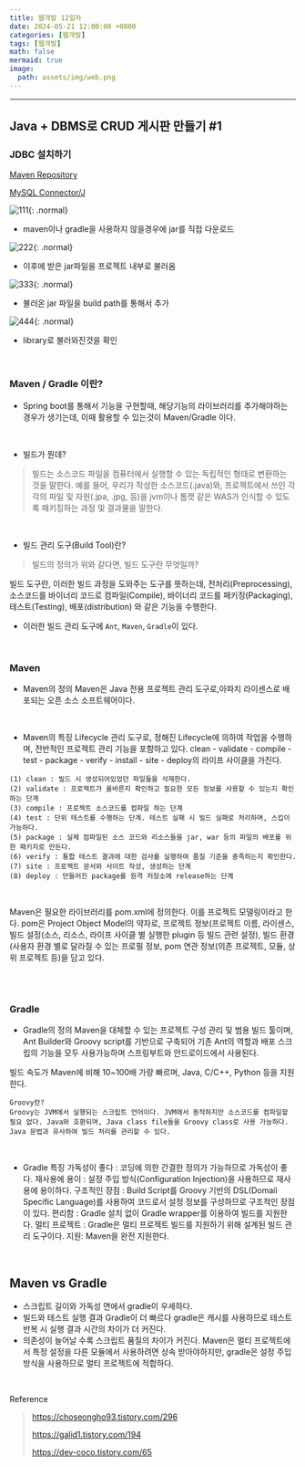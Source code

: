 ```yaml
---
title: 웹개발 12일차
date: 2024-05-21 12:00:00 +0800
categories: [웹개발]
tags: [웹개발]
math: false
mermaid: true
image:
  path: assets/img/web.png
---
```


<hr style="border:1px solid white">

## Java + DBMS로 CRUD 게시판 만들기 #1

### JDBC 설치하기
[Maven Repository](https://mvnrepository.com)

[MySQL Connector/J](https://mvnrepository.com/artifact/com.mysql/mysql-connector-j)

![111](https://github.com/alphathx13/alphathx13.github.io/assets/163115993/43797455-138f-4272-bb6b-000f74c529ea){: .normal}
- maven이나 gradle을 사용하지 않을경우에 jar를 직접 다운로드

![222](https://github.com/alphathx13/alphathx13.github.io/assets/163115993/a54a4297-b999-4365-92f9-ce7406670314){: .normal}
- 이후에 받은 jar파일을 프로젝트 내부로 불러옴

![333](https://github.com/alphathx13/alphathx13.github.io/assets/163115993/4ce67b0c-f414-480b-b281-6436939e3a95){: .normal}
- 불러온 jar 파일을 build path를 통해서 추가

![444](https://github.com/alphathx13/alphathx13.github.io/assets/163115993/aba0fb24-0288-471f-a702-1beaae87ea7a){: .normal}
- library로 불러와진것을 확인

<br/>

### Maven / Gradle 이란?
- Spring boot를 통해서 기능을 구현할때, 해당기능의 라이브러리를 추가해야하는 경우가 생기는데, 
이때 활용할 수 있는것이 Maven/Gradle 이다.

<br/>

- 빌드가 뭔데?

> 빌드는 소스코드 파일을 컴퓨터에서 실행할 수 있는 독립적인 형태로 변환하는 것을 말한다. 예를 들어, 우리가 작성한 소스코드(.java)와, 프로젝트에서 쓰인 각각의 파일 및 자원(.jpa, .jpg, 등)을 jvm이나 톰캣 같은 WAS가 인식할 수 있도록 패키징하는 과정 및 결과물을 말한다.

<br/>

- 빌드 관리 도구(Build Tool)란?

> 빌드의 정의가 위와 같다면, 빌드 도구란 무엇일까?
>
빌드 도구란, 이러한 빌드 과정을 도와주는 도구를 뜻하는데, 전처리(Preprocessing),
소스코드를 바이너리 코드로 컴파일(Compile), 바이너리 코드를 패키징(Packaging), 테스트(Testing), 배포(distribution) 와 같은 기능을 수행한다.

- 이러한 빌드 관리 도구에 `Ant`, `Maven`, `Gradle`이 있다.

<br/>

### Maven
- Maven의 정의
Maven은 Java 전용 프로젝트 관리 도구로,아파치 라이센스로 배포되는 오픈 소스 소프트웨어이다.

<br/>

- Maven의 특징
Lifecycle 관리 도구로, 정해진 Lifecycle에 의하여 작업을 수행하며, 전반적인 프로젝트 관리 기능을 포함하고 있다.
clean - validate - compile - test - package - verify - install - site - deploy의 라이프 사이클을 가진다.

```
(1) clean : 빌드 시 생성되어있었던 파일들을 삭제한다.
(2) validate : 프로젝트가 올바른지 확인하고 필요한 모든 정보를 사용할 수 있는지 확인하는 단계
(3) compile : 프로젝트 소스코드를 컴파일 하는 단계
(4) test : 단위 테스트를 수행하는 단계. 테스트 실패 시 빌드 실패로 처리하며, 스킵이 가능하다.
(5) package : 실제 컴파일된 소스 코드와 리소스들을 jar, war 등의 파일의 배포를 위한 패키지로 만든다.
(6) verify : 통합 테스트 결과에 대한 검사를 실행하여 품질 기준을 충족하는지 확인한다.
(7) site : 프로젝트 문서와 사이트 작성, 생성하는 단계
(8) deploy : 만들어진 package를 원격 저장소에 release하는 단계
```

<br/>

Maven은 필요한 라이브러리를 pom.xml에 정의한다. 이를 프로젝트 모델링이라고 한다.
pom은 Project Object Model의 약자로, 프로젝트 정보(프로젝트 이름, 라이센스, 빌드 설정(소스, 리소스, 라이프 사이클 별 실행한 plugin 등 빌드 관련 설정), 빌드 환경(사용자 환경 별로 달라질 수 있는 프로필 정보, pom 연관 정보(의존 프로젝트, 모듈, 상위 프로젝트 등)을 담고 있다.

<br/><br/>

### Gradle
- Gradle의 정의
Maven을 대체할 수 있는 프로젝트 구성 관리 및 범용 빌드 툴이며, Ant Builder와 Groovy script를 기반으로 구축되어 기존 Ant의 역할과 배포 스크립의 기능을 모두 사용가능하며 스프링부트와 안드로이드에서 사용된다.

빌드 속도가 Maven에 비해 10~100배 가량 빠르며, Java, C/C++, Python 등을 지원한다.

```
Groovy란?
Groovy는 JVM에서 실행되는 스크립트 언어이다. JVM에서 동작하지만 소스코드를 컴파일할 필요 없다. Java와 호환되며, Java class file들을 Groovy class로 사용 가능하다.
Java 문법과 유사하여 빌드 처리를 관리할 수 있다.
```

<br/>

- Gradle 특징
가독성이 좋다 : 코딩에 의한 간결한 정의가 가능하므로 가독성이 좋다.
재사용에 용이 : 설정 주입 방식(Configuration Injection)을 사용하므로 재사용에 용이하다.
구조적인 장점 : Build Script를 Groovy 기반의 DSL(Domail Specific Language)를 사용하여 코드로서 설정 정보를 구성하므로 구조적인 장점이 있다.
편리함 : Gradle 설치 없이 Gradle wrapper를 이용하여 빌드를 지원한다.
멀티 프로젝트 : Gradle은 멀티 프로젝트 빌드를 지원하기 위해 설계된 빌드 관리 도구이다.
지원: Maven을 완전 지원한다.

<br/>

## Maven vs Gradle
- 스크립트 길이와 가독성 면에서 gradle이 우세하다.
- 빌드와 테스트 실행 결과 Gradle이 더 빠르다
gradle은 캐시를 사용하므로 테스트 반복 시 실행 결과 시간의 차이가 더 커진다.
- 의존성이 늘어날 수록 스크립트 품질의 차이가 커진다.
Maven은 멀티 프로젝트에서 특정 설정을 다른 모듈에서 사용하려면 상속 받아야하지만, gradle은 설정 주입 방식을 사용하므로 멀티 프로젝트에 적합하다.

<br/>

Reference
> https://choseongho93.tistory.com/296
>
> https://galid1.tistory.com/194
> 
> https://dev-coco.tistory.com/65